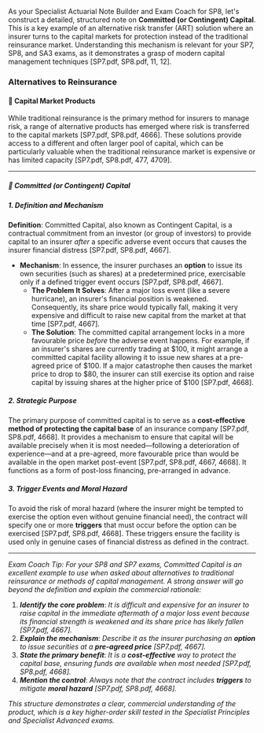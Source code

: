 As your Specialist Actuarial Note Builder and Exam Coach for SP8, let's construct a detailed, structured note on **Committed (or Contingent) Capital**. This is a key example of an alternative risk transfer (ART) solution where an insurer turns to the capital markets for protection instead of the traditional reinsurance market. Understanding this mechanism is relevant for your SP7, SP8, and SA3 exams, as it demonstrates a grasp of modern capital management techniques \[SP7.pdf, SP8.pdf, 11, 12\].

### **Alternatives to Reinsurance**

#### **🔹 Capital Market Products**

While traditional reinsurance is the primary method for insurers to manage risk, a range of alternative products has emerged where risk is transferred to the capital markets \[SP7.pdf, SP8.pdf, 4666\]. These solutions provide access to a different and often larger pool of capital, which can be particularly valuable when the traditional reinsurance market is expensive or has limited capacity \[SP7.pdf, SP8.pdf, 477, 4709\].

---

##### **🔸 Committed (or Contingent) Capital**

##### **1\. Definition and Mechanism**

**Definition**: Committed Capital, also known as Contingent Capital, is a contractual commitment from an investor (or group of investors) to provide capital to an insurer *after* a specific adverse event occurs that causes the insurer financial distress \[SP7.pdf, SP8.pdf, 4667\].

* **Mechanism**: In essence, the insurer purchases an **option** to issue its own securities (such as shares) at a predetermined price, exercisable only if a defined trigger event occurs \[SP7.pdf, SP8.pdf, 4667\].  
  * **The Problem It Solves**: After a major loss event (like a severe hurricane), an insurer's financial position is weakened. Consequently, its share price would typically fall, making it very expensive and difficult to raise new capital from the market at that time \[SP7.pdf, 4667\].  
  * **The Solution**: The committed capital arrangement locks in a more favourable price *before* the adverse event happens. For example, if an insurer's shares are currently trading at $100, it might arrange a committed capital facility allowing it to issue new shares at a pre-agreed price of $100. If a major catastrophe then causes the market price to drop to $80, the insurer can still exercise its option and raise capital by issuing shares at the higher price of $100 \[SP7.pdf, 4668\].

##### **2\. Strategic Purpose**

The primary purpose of committed capital is to serve as a **cost-effective method of protecting the capital base** of an insurance company \[SP7.pdf, SP8.pdf, 4668\]. It provides a mechanism to ensure that capital will be available precisely when it is most needed—following a deterioration of experience—and at a pre-agreed, more favourable price than would be available in the open market post-event \[SP7.pdf, SP8.pdf, 4667, 4668\]. It functions as a form of post-loss financing, pre-arranged in advance.

##### **3\. Trigger Events and Moral Hazard**

To avoid the risk of moral hazard (where the insurer might be tempted to exercise the option even without genuine financial need), the contract will specify one or more **triggers** that must occur before the option can be exercised \[SP7.pdf, SP8.pdf, 4668\]. These triggers ensure the facility is used only in genuine cases of financial distress as defined in the contract.

---

*Exam Coach Tip: For your SP8 and SP7 exams, Committed Capital is an excellent example to use when asked about alternatives to traditional reinsurance or methods of capital management. A strong answer will go beyond the definition and explain the commercial rationale:*

1. ***Identify the core problem***: *It is difficult and expensive for an insurer to raise capital in the immediate aftermath of a major loss event because its financial strength is weakened and its share price has likely fallen \[SP7.pdf, 4667\].*  
2. ***Explain the mechanism***: *Describe it as the insurer purchasing an **option** to issue securities at a **pre-agreed price** \[SP7.pdf, 4667\].*  
3. ***State the primary benefit***: *It is a **cost-effective** way to protect the capital base, ensuring funds are available when most needed \[SP7.pdf, SP8.pdf, 4668\].*  
4. ***Mention the control***: *Always note that the contract includes **triggers** to mitigate **moral hazard** \[SP7.pdf, SP8.pdf, 4668\].*

*This structure demonstrates a clear, commercial understanding of the product, which is a key higher-order skill tested in the Specialist Principles and Specialist Advanced exams.*

